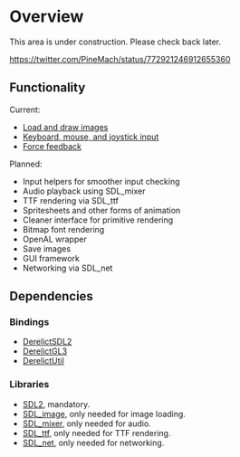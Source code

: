 # Overview

This area is under construction. Please check back later.

https://twitter.com/PineMach/status/772921246912655360

## Functionality

Current:

- [Load and draw images](https://github.com/pineapplemachine/mach.d/tree/master/mach/sdl/graphics)
- [Keyboard, mouse, and joystick input](https://github.com/pineapplemachine/mach.d/tree/master/mach/sdl/input)
- [Force feedback](https://github.com/pineapplemachine/mach.d/tree/master/mach/sdl/haptic)

Planned:

- Input helpers for smoother input checking
- Audio playback using SDL_mixer
- TTF rendering via SDL_ttf
- Spritesheets and other forms of animation
- Cleaner interface for primitive rendering
- Bitmap font rendering
- OpenAL wrapper
- Save images
- GUI framework
- Networking via SDL_net

## Dependencies

### Bindings

- [DerelictSDL2](https://github.com/DerelictOrg/DerelictSDL2)
- [DerelictGL3](https://github.com/DerelictOrg/DerelictGL3)
- [DerelictUtil](https://github.com/DerelictOrg/DerelictUtil)

### Libraries

- [SDL2](https://www.libsdl.org/download-2.0.php), mandatory.
- [SDL_image](https://www.libsdl.org/projects/SDL_image/), only needed for image loading.
- [SDL_mixer](https://www.libsdl.org/projects/SDL_mixer/), only needed for audio.
- [SDL_ttf](https://www.libsdl.org/projects/SDL_ttf/), only needed for TTF rendering.
- [SDL_net](https://www.libsdl.org/projects/SDL_net/), only needed for networking.
